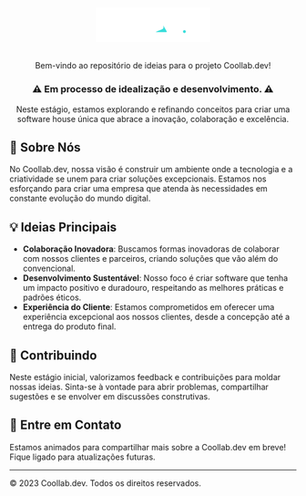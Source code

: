 <div align="center" style="padding: 1rem;">
  <img src="assets/logo.svg" alt="Logo Coollab.dev" width="200">
</div>

<div style="text-align:center">

Bem-vindo ao repositório de ideias para o projeto Coollab.dev!

### ⚠️ Em processo de idealização e desenvolvimento. ⚠️

Neste estágio, estamos explorando e refinando conceitos para criar uma software house única que abrace a inovação, colaboração e excelência.

</div>

## 🧬 Sobre Nós

No Coollab.dev, nossa visão é construir um ambiente onde a tecnologia e a criatividade se unem para criar soluções excepcionais. Estamos nos esforçando para criar uma empresa que atenda às necessidades em constante evolução do mundo digital.

## 💡 Ideias Principais

- **Colaboração Inovadora**: Buscamos formas inovadoras de colaborar com nossos clientes e parceiros, criando soluções que vão além do convencional.
- **Desenvolvimento Sustentável**: Nosso foco é criar software que tenha um impacto positivo e duradouro, respeitando as melhores práticas e padrões éticos.
- **Experiência do Cliente**: Estamos comprometidos em oferecer uma experiência excepcional aos nossos clientes, desde a concepção até a entrega do produto final.

## 🤝 Contribuindo

Neste estágio inicial, valorizamos feedback e contribuições para moldar nossas ideias. Sinta-se à vontade para abrir problemas, compartilhar sugestões e se envolver em discussões construtivas.

## 📧 Entre em Contato

Estamos animados para compartilhar mais sobre a Coollab.dev em breve! Fique ligado para atualizações futuras.

---

© 2023 Coollab.dev. Todos os direitos reservados.
